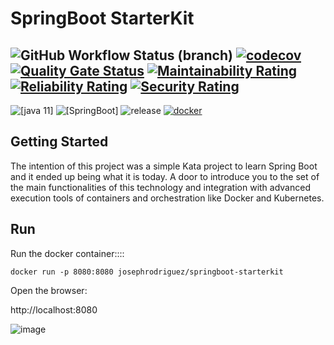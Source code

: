# SpringBoot StarterKit

![GitHub Workflow Status (branch)](https://img.shields.io/github/workflow/status/josephrodriguez/springboot-starterkit/Maven%20Package/main)
[![codecov](https://codecov.io/gh/josephrodriguez/springboot-starterkit/branch/main/graph/badge.svg?token=FVTMMF2BB1)](https://codecov.io/gh/josephrodriguez/springboot-starterkit)
[![Quality Gate Status](https://sonarcloud.io/api/project_badges/measure?project=josephrodriguez_springboot-starterkit&metric=alert_status)](https://sonarcloud.io/dashboard?id=josephrodriguez_springboot-starterkit)
[![Maintainability Rating](https://sonarcloud.io/api/project_badges/measure?project=josephrodriguez_springboot-starterkit&metric=sqale_rating)](https://sonarcloud.io/dashboard?id=josephrodriguez_springboot-starterkit)
[![Reliability Rating](https://sonarcloud.io/api/project_badges/measure?project=josephrodriguez_springboot-starterkit&metric=reliability_rating)](https://sonarcloud.io/dashboard?id=josephrodriguez_springboot-starterkit)
[![Security Rating](https://sonarcloud.io/api/project_badges/measure?project=josephrodriguez_springboot-starterkit&metric=security_rating)](https://sonarcloud.io/dashboard?id=josephrodriguez_springboot-starterkit)
---
![[java 11]](https://img.shields.io/badge/java-v1.11-blue.svg)
![[SpringBoot]](https://img.shields.io/badge/spring%20boot-v2.7.2-brightgreen.svg)
![release](https://img.shields.io/badge/release-1.0.3-blue)
[![docker](https://img.shields.io/docker/pulls/josephrodriguez/springboot-starterkit.svg)](https://hub.docker.com/repository/docker/josephrodriguez/springboot-starterkit)

## Getting Started

The intention of this project was a simple Kata project to learn Spring Boot and it ended up being what it is today. 
A door to introduce you to the set of the main functionalities of this technology and integration with advanced execution tools of containers and orchestration like Docker and Kubernetes.

## Run

Run the docker container::::

`docker run -p 8080:8080 josephrodriguez/springboot-starterkit`

Open the browser:

http://localhost:8080

![image](https://user-images.githubusercontent.com/4713082/236581257-dda8d9fd-4889-481a-a0bf-ba826ae565d6.png)

